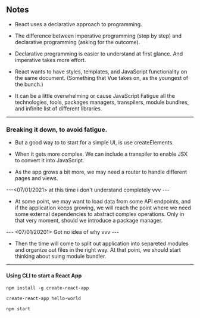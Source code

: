 ## Notes

- React uses a declarative approach to programming.

- The difference between imperative programming (step by step) and declarative programming (asking for the outcome).

- Declarative programming is easier to understand at first glance. And imperative takes more effort.

- React wants to have styles, templates, and JavaScript functionality on the same document. (Something that Vue takes on, as the youngest of the bunch.)

- It can be a little overwhelming or cause JavaScript Fatigue all the technologies, tools, packages managers, transpilers, module bundlres, and infinite list of different libraries.

---

### Breaking it down, to avoid fatigue.

- But a good way to to start for a simple UI, is use createElements.

- When it gets more complex. We can include a transpiler to enable JSX to convert it into JavaScript.

- As the app grows a bit more, we may need a router to handle different pages and views.

---<07/01/2021> at this time i don't understand completely vvv ---

- At some point, we may want to load data from some API endpoints, and if the application keeps growing, we will reach the point where we need some external dependencies to abstract complex operations. Only in that very moment, should we introduce a package manager.

--- <07/01/20201> Got no idea of why vvv ---

- Then the time will come to split out application into separeted modules and organize out files in the right way. At that point, we should start thinking about suing module bundler.

---

#### Using CLI to start a React App

`npm install -g create-react-app`

`create-react-app hello-world`

`npm start`
